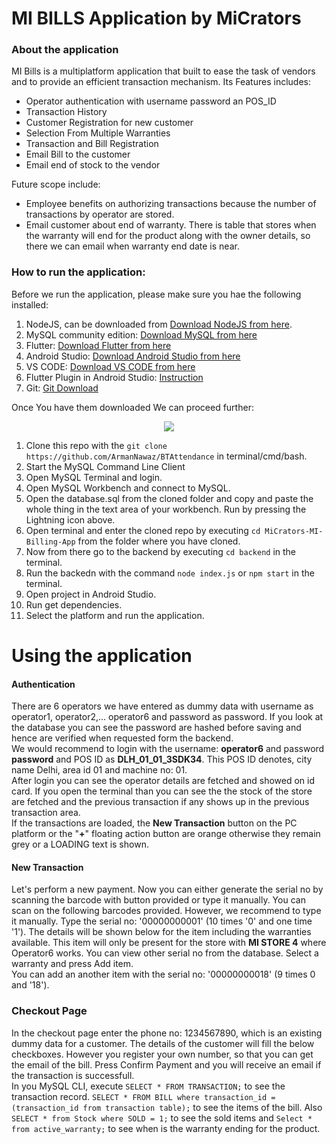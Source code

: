# MI BILLS Application by MiCrators

### About the application
MI Bills is a multiplatform application that built to ease the task of vendors and to provide an efficient transaction mechanism. Its Features includes:  

- Operator authentication with username password an POS_ID
- Transaction History
- Customer Registration for new customer
- Selection From Multiple Warranties 
- Transaction and Bill Registration
- Email Bill to the customer
- Email end of stock to the vendor

Future scope include: 

- Employee benefits on authorizing transactions because the number of transactions by operator are stored.
- Email customer about end of warranty. There is table that stores when the warranty will end for the product along with the owner details, so there we can email when warranty end date is near.

### How to run the application:

Before we run the application, please make sure you hae the following installed:
1. NodeJS, can be downloaded from [Download NodeJS from here](https://nodejs.org/en/download/).
2. MySQL community edition: [Download MySQL from here](https://dev.mysql.com/downloads/mysql/)
3. Flutter: [Download Flutter from here](https://docs.flutter.dev/get-started/install?gclsrc=ds&gclsrc=ds) 
4. Android Studio: [Download Android Studio from here](https://developer.android.com/studio?gclsrc=ds&gclsrc=ds)
5. VS CODE: [Download VS CODE from here](https://code.visualstudio.com/download)
6. Flutter Plugin in Android Studio: [Instruction](https://docs.flutter.dev/get-started/editor?tab=androidstudio)
7. Git: [Git Download](https://git-scm.com/downloads)

Once You have them downloaded We can proceed further:

<p align="center">
  <img src="/documentation Images/clone_repo.gif" />
</p>

1. Clone this repo with the `git clone https://github.com/ArmanNawaz/BTAttendance` in terminal/cmd/bash.
2. Start the MySQL Command Line Client
2. Open MySQL Terminal and login.
3. Open MySQL Workbench and connect to MySQL.
4. Open the database.sql from the cloned folder and copy and paste the whole thing in the text area of your workbench. Run by pressing the Lightning icon above.
5. Open terminal and enter the cloned repo by executing `cd MiCrators-MI-Billing-App` from the folder where you have cloned.
6. Now from there go to the backend by executing `cd backend` in the terminal.
7. Run the backedn with the command `node index.js` or `npm start` in the terminal.
8. Open project in Android Studio.
9. Run get dependencies.
10. Select the platform and run the application.

# Using the application 

#### Authentication 
There are 6 operators we have entered as dummy data with username as operator1, operator2,... operator6 and password as password. If you look at the database you can see the password are hashed before saving and hence are verified when requested form the backend.  
We would recommend to login with the username: **operator6** and password **password** and POS ID as **DLH_01_01_3SDK34**. This POS ID denotes, city name Delhi, area id 01 and machine no: 01.   
After login you can see the operator details are fetched and showed on id card. If you open the terminal than you can see the the stock of the store are fetched and the previous transaction if any shows up in the previous transaction area.  
If the transactions are loaded, the **New Transaction** button on the PC platform or the "**+**" floating action button are orange otherwise they remain grey or a LOADING text is shown.  

#### New Transaction
Let's perform a new payment. Now you can either generate the serial no by scanning the barcode with button provided or type it manually. You can scan on the following barcodes provided. However, we recommend to type it manually.
Type the serial no: '00000000001' (10 times '0' and one time '1'). The details will be shown below for the item including the warranties available. This item will only be present for the store with **MI STORE 4** where Operator6 works. You can view other serial no from the database. Select a warranty and press Add item.  
You can add an another item with the serial no: '00000000018' (9 times 0 and '18'). 

### Checkout Page
In the checkout page enter the phone no: 1234567890, which is an existing dummy data for a customer. The details of the customer will fill the below checkboxes. However you register your own number, so that you can get the email of the bill. Press Confirm Payment and you will receive an email if the transaction is successfull.  
In you MySQL CLI, execute `SELECT * FROM TRANSACTION;` to see the transaction record. 
`SELECT * FROM BILL where transaction_id = (transaction_id from transaction table);` to see the items of the bill.
Also `SELECT * from Stock where SOLD = 1;` to see the sold items and `Select * from active_warranty;` to see when is the warranty ending for the product.


